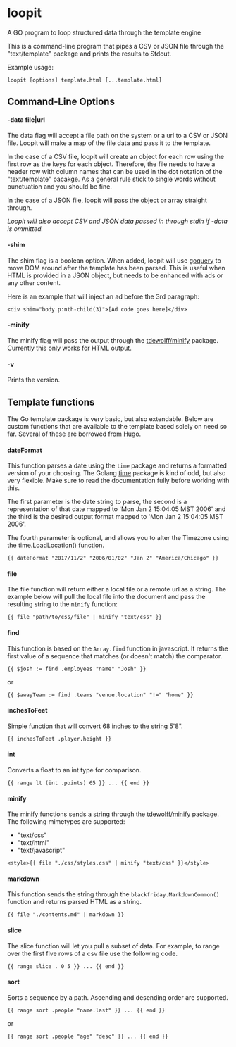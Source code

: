 # loopit
A GO program to loop structured data through the template engine

This is a command-line program that pipes a CSV or JSON file through the "text/template" package and prints the results to Stdout. 

Example usage:

```
loopit [options] template.html [...template.html]
```

## Command-Line Options

#### -data file|url

The data flag will accept a file path on the system or a url to a CSV or JSON file. Loopit will make a map of the file data and pass it to the template.

In the case of a CSV file, loopit will create an object for each row using the first row as the keys for each object. Therefore, the file needs to have a header row with column names that can be used in the dot notation of the "text/template" pacakge. As a general rule stick to single words without punctuation and you should be fine.

In the case of a JSON file, loopit will pass the object or array straight through.

*Loopit will also accept CSV and JSON data passed in through stdin if -data is ommitted.*

#### -shim

The shim flag is a boolean option. When added, loopit will use [goquery](https://github.com/PuerkitoBio/goquery) to move DOM around after the template has been parsed. This is useful when HTML is provided in a JSON object, but needs to be enhanced with ads or any other content. 

Here is an example that will inject an ad before the 3rd paragraph:

```
<div shim="body p:nth-child(3)">[Ad code goes here]</div>
```

#### -minify

The minify flag will pass the output through the [tdewolff/minify](https://github.com/tdewolff/minify) package. Currently this only works for HTML output.

#### -v

Prints the version.




## Template functions

The Go template package is very basic, but also extendable. Below are custom functions that are available to the template based solely on need so far. Several of these are borrowed from [Hugo](https://gohugo.io/). 

#### dateFormat

This function parses a date using the `time` package and returns a formatted version of your choosing. The Golang [time](https://golang.org/pkg/time/) package is kind of odd, but also very flexible. Make sure to read the documentation fully before working with this. 

The first parameter is the date string to parse, the second is a representation of that date mapped to 'Mon Jan 2 15:04:05 MST 2006' and the third is the desired output format mapped to 'Mon Jan 2 15:04:05 MST 2006'. 

The fourth parameter is optional, and allows you to alter the Timezone using the time.LoadLocation() function.

```
{{ dateFormat "2017/11/2" "2006/01/02" "Jan 2" "America/Chicago" }}
```

#### file

The file function will return either a local file or a remote url as a string. The example below will pull the local file into the document and pass the resulting string to the `minify` function:

```
{{ file "path/to/css/file" | minify "text/css" }}
```

#### find 

This function is based on the `Array.find` function in javascript. It returns the first value of a sequence that matches (or doesn't match) the comparator. 

```
{{ $josh := find .employees "name" "Josh" }}
```

or 

```
{{ $awayTeam := find .teams "venue.location" "!=" "home" }}
```

#### inchesToFeet

Simple function that will convert 68 inches to the string 5'8".

```
{{ inchesToFeet .player.height }}
```

#### int

Converts a float to an int type for comparison.

```
{{ range lt (int .points) 65 }} ... {{ end }}
```

#### minify

The minify functions sends a string through the [tdewolff/minify](https://github.com/tdewolff/minify) package. The following mimetypes are supported:

+ "text/css"
+ "text/html"
+ "text/javascript"

```
<style>{{ file "./css/styles.css" | minify "text/css" }}</style>
```

#### markdown

This function sends the string through the `blackfriday.MarkdownCommon()` function and returns parsed HTML as a string.

```
{{ file "./contents.md" | markdown }}
```

#### slice

The slice function will let you pull a subset of data. For example, to range over the first five rows of a csv file use the following code.

```
{{ range slice . 0 5 }} ... {{ end }}
```

#### sort

Sorts a sequence by a path. Ascending and desending order are supported.

```
{{ range sort .people "name.last" }} ... {{ end }}
```

or 

```
{{ range sort .people "age" "desc" }} ... {{ end }}
```
